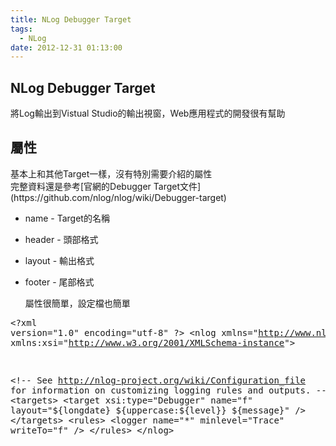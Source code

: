 ```yaml
---
title: NLog Debugger Target
tags:
  - NLog
date: 2012-12-31 01:13:00
---
```


## NLog Debugger Target
<div>將Log輸出到Vistual Studio的輸出視窗，Web應用程式的開發很有幫助</div><div>
</div>

## 屬性
<div>基本上和其他Target一樣，沒有特別需要介紹的屬性</div><div>完整資料還是參考[官網的Debugger Target文件](https://github.com/nlog/nlog/wiki/Debugger-target)</div><div>
</div><div>

*   name - Target的名稱
*   header - 頭部格式
*   layout - 輸出格式
*   footer - 尾部格式<div>屬性很簡單，設定檔也簡單</div></div><div><pre class="brush:csharp">&lt;?xml version="1.0" encoding="utf-8" ?&gt;
&lt;nlog xmlns="http://www.nlog-project.org/schemas/NLog.xsd"
      xmlns:xsi="http://www.w3.org/2001/XMLSchema-instance"&gt;

    &lt;!-- 
  See http://nlog-project.org/wiki/Configuration_file 
  for information on customizing logging rules and outputs.
   --&gt;
    &lt;targets&gt;
        &lt;target xsi:type="Debugger" name="f"
            layout="${longdate} ${uppercase:${level}} ${message}" /&gt;
    &lt;/targets&gt;
    &lt;rules&gt;
        &lt;logger name="*" minlevel="Trace" writeTo="f" /&gt;
    &lt;/rules&gt;
&lt;/nlog&gt;
</pre></div>